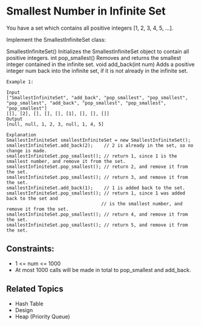 # Smallest Number in Infinite Set

You have a set which contains all positive integers [1, 2, 3, 4, 5, ...].

Implement the SmallestInfiniteSet class:

SmallestInfiniteSet() Initializes the SmallestInfiniteSet object to contain all positive integers.
int pop_smallest() Removes and returns the smallest integer contained in the infinite set.
void add_back(int num) Adds a positive integer num back into the infinite set, if it is not already in the infinite set.

```plain
Example 1:

Input
["SmallestInfiniteSet", "add_back", "pop_smallest", "pop_smallest", "pop_smallest", "add_back", "pop_smallest", "pop_smallest", "pop_smallest"]
[[], [2], [], [], [], [1], [], [], []]
Output
[null, null, 1, 2, 3, null, 1, 4, 5]

Explanation
SmallestInfiniteSet smallestInfiniteSet = new SmallestInfiniteSet();
smallestInfiniteSet.add_back(2);    // 2 is already in the set, so no change is made.
smallestInfiniteSet.pop_smallest(); // return 1, since 1 is the smallest number, and remove it from the set.
smallestInfiniteSet.pop_smallest(); // return 2, and remove it from the set.
smallestInfiniteSet.pop_smallest(); // return 3, and remove it from the set.
smallestInfiniteSet.add_back(1);    // 1 is added back to the set.
smallestInfiniteSet.pop_smallest(); // return 1, since 1 was added back to the set and
                                   // is the smallest number, and remove it from the set.
smallestInfiniteSet.pop_smallest(); // return 4, and remove it from the set.
smallestInfiniteSet.pop_smallest(); // return 5, and remove it from the set.
```

## Constraints:

- 1 <= num <= 1000
- At most 1000 calls will be made in total to pop_smallest and add_back.

## Related Topics

- Hash Table
- Design
- Heap (Priority Queue)
